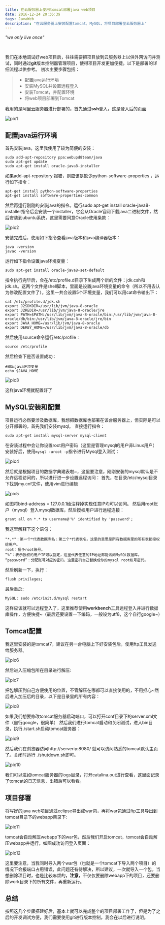 ```yaml
---
title: 在云服务器上使用tomcat部署java web项目
date: 2016-12-24 20:36:39
tags: JavaWeb
description: "在云服务器上安装配置tomcat，MySQL，将项目部署至云服务器上"
---
```


<!-- more -->

*"we only live once"*

<br/>


我们在本地调试好web项目后，往往需要把项目放到云服务器上以供外网访问并测试，同时通过**git**版本控制器管理项目，使得项目开发更加便捷。以下是部署的详细流程以供参考。
初次主要步骤包括：
>* 配置java运行环境
>* 安装MySQL并设置远程登入
>* 安装Tomcat，并配置环境
>* 将web项目部署到Tomcat

我用的是阿里云服务器进行部署的，首先通过**ssh**登入，这是登入后的页面

![pic1](http://odbihfqll.bkt.clouddn.com/Image.png)

## 配置java运行环境

首先安装java，这里我使用了较为简便的安装：
```command
sudo add-apt-repository ppa:webupd8team/java
sudo apt-get update
sudo apt-get install oracle-java8-installer
```

如果add-apt-repository 报错，则应该是缺少python-software-properties ，运行如下指令：
```command
apt-get install python-software-properties
apt-get install software-properties-common
```
然后再运行刚刚的安装java的指令。运行sudo apt-get install oracle-java8-installer指令后会安装一个installer，它会从Oracle官网下载java二进制文件，然后安装到ubuntu系统，这里需要同意Oracle使用条款：

![pic2](http://odbihfqll.bkt.clouddn.com/Image2.png)

安装完成后，使用如下指令查看java版本和java编译器版本：
```command
java -version
javac -version
```
运行如下指令设置java环境变量：
```command
sudo apt-get install oracle-java8-set-default
```
指令执行完毕后，会在/etc/profile.d目录下生成两个新的文件：jdk.csh和jdk.sh。这两个文件是shell脚本，里面是设置java环境变量的命令（所以不用去认为修改配置文件了），这里一共会设置5个环境变量，我们可以用cat命令输出下：
```command
cat /etc/profile.d/jdk.sh
export J2SDKDIR=/usr/lib/jvm/java-8-oracle
export J2REDIR=/usr/lib/jvm/java-8-oracle/jre
export PATH=$PATH:/usr/lib/jvm/java-8-oracle/bin:/usr/lib/jvm/java-8-oracle/db/bin:/usr/lib/jvm/java-8-oracle/jre/bin
export JAVA_HOME=/usr/lib/jvm/java-8-oracle
export DERBY_HOME=/usr/lib/jvm/java-8-oracle/db
```
然后使用source命令运行/etc/profile：
```command
source /etc/profile
```
然后检查下是否设置成功：
```command
#输出java环境变量
echo $JAVA_HOME
```
![pic3](http://odbihfqll.bkt.clouddn.com/Image3.png)

这样java环境就配置好了
## MySQL安装和配置
项目运行必然要涉及数据库，我想把数据库也部署在该台服务器上，但实际是可以分开部署的。首先我们安装mysql。
直接运行指令：
```command
sudo apt-get install mysql-server mysql-client
```
在安装过程中会让你设置root用户密码（这里是管理mysql的用户非Linux用户）安装好后，使用`mysql -uroot -p`指令进行Mysql登入测试：

![pic4](http://odbihfqll.bkt.clouddn.com/Image11.png)

然后就是根据项目的数据字典建表啦~，这里要注意，刚刚安装的mysql默认是不允许远程访问的，所以进行进一步设置远程访问：
首先，在目录/etc/mysql目录下找到my.cnf文件，使用vim进行编辑

![pic5](http://odbihfqll.bkt.clouddn.com/Image12.png)

如图将bind-address = 127.0.0.1给注释掉实现任意IP均可以访问。
然后用root账户（mysql）登入mysql数据库，然后授权用户进行远程连接：
```command
grant all on *.* to username@'%' identified by 'password';
```
我这里解释下这个语句：
```command
"*.*"：第一个*代表数据库名；第二个*代表表名。这里的意思是所有数据库里的所有表都授权给用户。 
root：授予root账号。   
“%”：表示授权的用户IP可以指定，这里代表任意的IP地址都能访问MySQL数据库。   
“password”：分配账号对应的密码，这里密码自己替换成你的mysql root帐号密码。
```
然后刷新一下，执行：
```
flush privileges;
```
最后重启:
```command
MySQL: sudo /etc/init.d/mysql restart
```
这样应该就可以远程登入了，这里推荐使用**workbench**工具远程登入并进行数据库操作，方便快捷~（最后还要设置一下编码，一般设为utf8，这个自行google~）

## Tomcat配置
我这里安装的是tomcat7，建议在另一台电脑上下好安装包后，使用ftp工具发送给服务器。

![pic6](http://odbihfqll.bkt.clouddn.com/Image4.png)

然后进入压缩包所在目录进行解压:

![pic7](http://odbihfqll.bkt.clouddn.com/Image5.png)

把包解压到自己方便使用的位置，不管解压在哪都可以直接使用的，不用担心~然后进入加压后的目录，以下是目录里的所有内容：

![pic8](http://odbihfqll.bkt.clouddn.com/Image6.png)

如果我们想要修改tomcat服务器启动端口，可以打开conf目录下的server.xml文件（自行google，很简单）
然后我们进行tomcat启动和关闭测试，进入bin目录，执行./start.sh启动tomcat服务器：

![pic9](http://odbihfqll.bkt.clouddn.com/Image7.png)

然后我们在浏览器访问http://serverip:8080/  就可以访问熟悉的tomcat默认主页了。关闭时运行 ./shutdown.sh即可。

![pic10](http://odbihfqll.bkt.clouddn.com/Image8.png)

我们可以进如tomcat服务器的logs目录，打开catalina.out进行查看，这里面记录了tomcat的日志信息，出错后可以看看。

## 项目部署
将写好的java web项目通过eclipse导出成war包，再将war包通过ftp工具导出到tomcat目录下的webapp目录下:

![pic11](http://odbihfqll.bkt.clouddn.com/Image9.png)

tomcat会自动解压webapp下的war包，然后我们开启tomcat，tomcat会自动解压webapp并运行，如图成功访问登入页面：

![pic12](http://odbihfqll.bkt.clouddn.com/Image10.png)

这里要注意，当我同时导入两个war包（也就是一个tomcat下导入两个项目）的情况下会报端口占用错误，此问题还有待解决，所以建议，一次就导入一个包。当想删除项目时，也是比较麻烦的，**注意**，不仅仅要删除webapp下的项目，还要删除work目录下的所有文件，再重新运行。

## 总结
按照这几个步骤搭建好后，基本上就可以完成整个的项目部署工作了，但是为了之后的开发调试方便，我们需要使用git进行版本控制，我会在以后进行说明。







